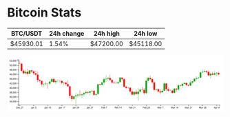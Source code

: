 # Bitcoin Stats

BTC/USDT|24h change|24h high|24h low|
|---|---|---|---|
|$45930.01|1.54%|$47200.00|$45118.00|

<img src="./chart.svg">
